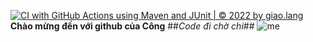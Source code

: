 [![CI with GitHub Actions using Maven and JUnit | © 2022 by giao.lang](https://github.com/Cong24092002/junit-unittest1/actions/workflows/maven.yml/badge.svg)](https://github.com/Cong24092002/junit-unittest1/actions/workflows/maven.yml)
**Chào mừng đến với github của Công**
##_Code đi chờ chi_##
![me](https://res.cloudinary.com/dxlgrtrvr/image/upload/v1683737831/qsnjld8kendzcsbkarpo.jpg)
